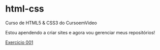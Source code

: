 # html-css

Curso de HTML5 & CSS3 do CursoemVideo

Estou apendendo a criar sites e agora vou gerenciar meus repositórios!

<a href ="https://eynng.github.io/html-css/exercícios/m01/ex001/index.html"> Exercicio 001</a>
